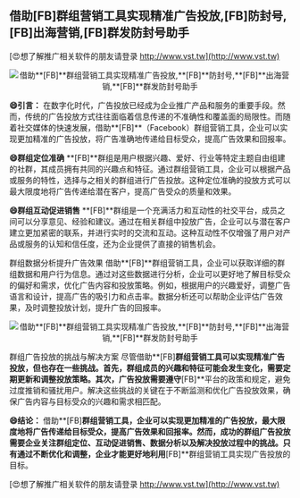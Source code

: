 ## **借助**[FB]**群组营销工具实现精准广告投放,**[FB]**防封号,**[FB]**出海营销,**[FB]**群发防封号助手**

[😍想了解推广相关软件的朋友请登录 http://www.vst.tw](http://www.vst.tw)

 <center><img src="https://vst.tw/MP4/tuiguang/png/8.png" alt="借助**[FB]**群组营销工具实现精准广告投放,**[FB]**防封号,**[FB]**出海营销,**[FB]**群发防封号助手"></center>

**😄引言：**
在数字化时代，广告投放已经成为企业推广产品和服务的重要手段。然而，传统的广告投放方式往往面临着信息传递的不准确性和覆盖面的局限性。而随着社交媒体的快速发展，借助**[FB]**（Facebook）群组营销工具，企业可以实现更加精准的广告投放，将广告准确地传递给目标受众，提高广告效果和回报率。

**😄群组定位准确**
**[FB]**群组是用户根据兴趣、爱好、行业等特定主题自由组建的社群，其成员拥有共同的兴趣点和特征。通过群组营销工具，企业可以根据产品或服务的特性，选择与之相关的群组进行广告投放。这种定位准确的投放方式可以最大限度地将广告传递给潜在客户，提高广告受众的质量和效果。

**😄群组互动促进销售**
**[FB]**群组是一个充满活力和互动性的社交平台，成员之间可以分享意见、经验和建议。通过在相关群组中投放广告，企业可以与潜在客户建立更加紧密的联系，并进行实时的交流和互动。这种互动性不仅增强了用户对产品或服务的认知和信任度，还为企业提供了直接的销售机会。

群组数据分析提升广告效果
借助**[FB]**群组营销工具，企业可以获取详细的群组数据和用户行为信息。通过对这些数据进行分析，企业可以更好地了解目标受众的偏好和需求，优化广告内容和投放策略。例如，根据用户的兴趣爱好，调整广告语言和设计，提高广告的吸引力和点击率。数据分析还可以帮助企业评估广告效果，及时调整投放计划，提升广告的回报率。

 <center><img src="https://vst.tw/MP4/tuiguang/png/3.png" alt="借助**[FB]**群组营销工具实现精准广告投放,**[FB]**防封号,**[FB]**出海营销,**[FB]**群发防封号助手"></center>

群组广告投放的挑战与解决方案
尽管借助**[FB]**群组营销工具可以实现精准广告投放，但也存在一些挑战。首先，群组成员的兴趣和特征可能会发生变化，需要定期更新和调整投放策略。其次，广告投放需要遵守**[FB]**平台的政策和规定，避免过度推销和骚扰用户。解决这些挑战的关键在于不断监测和优化广告投放效果，确保广告内容与目标受众的兴趣和需求相匹配。

**😄结论：**
借助**[FB]**群组营销工具，企业可以实现更加精准的广告投放，最大限度地将广告传递给目标受众，提高广告效果和回报率。然而，成功的群组广告投放需要企业关注群组定位、互动促进销售、数据分析以及解决投放过程中的挑战。只有通过不断优化和调整，企业才能更好地利用**[FB]**群组营销工具实现广告投放的目标。

[😍想了解推广相关软件的朋友请登录 http://www.vst.tw](http://www.vst.tw)



